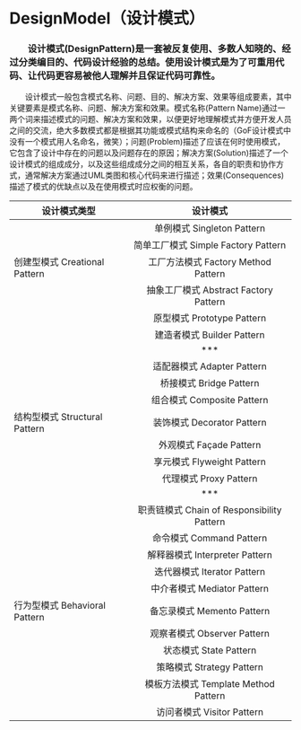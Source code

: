 # DesignModel（设计模式）

  ### &emsp;&emsp;设计模式(DesignPattern)是一套被反复使用、多数人知晓的、经过分类编目的、代码设计经验的总结。使用设计模式是为了可重用代码、让代码更容易被他人理解并且保证代码可靠性。

  &emsp;&emsp;设计模式一般包含模式名称、问题、目的、解决方案、效果等组成要素，其中关键要素是模式名称、问题、解决方案和效果。模式名称(Pattern Name)通过一两个词来描述模式的问题、解决方案和效果，以便更好地理解模式并方便开发人员之间的交流，绝大多数模式都是根据其功能或模式结构来命名的（GoF设计模式中没有一个模式用人名命名，微笑）；问题(Problem)描述了应该在何时使用模式，它包含了设计中存在的问题以及问题存在的原因；解决方案(Solution)描述了一个设计模式的组成成分，以及这些组成成分之间的相互关系，各自的职责和协作方式，通常解决方案通过UML类图和核心代码来进行描述；效果(Consequences)描述了模式的优缺点以及在使用模式时应权衡的问题。

| 设计模式类型      | 设计模式           |
| ------------- |:-------------:| 
|   | 单例模式 Singleton Pattern |
|   | 简单工厂模式 Simple Factory Pattern|
| 创建型模式 Creational Pattern  | 工厂方法模式 Factory Method Pattern |
|   | 抽象工厂模式  Abstract  Factory Pattern |
|   | 原型模式  Prototype Pattern |
|   |建造者模式  Builder Pattern|
|    | ***  |
|   |适配器模式  Adapter Pattern|
|   |桥接模式 Bridge  Pattern|
|   |组合模式 Composite  Pattern|
|结构型模式 Structural Pattern  | 装饰模式  Decorator  Pattern      |
|   |外观模式  Façade  Pattern|
|   |享元模式  Flyweight  Pattern|
|   |代理模式  Proxy  Pattern|
|    | ***  |
|   |职责链模式  Chain of Responsibility Pattern|
|   |命令模式  Command  Pattern|
|   |解释器模式 Interpreter  Pattern|
|   |迭代器模式 Iterator  Pattern|
|   |中介者模式 Mediator  Pattern|
|行为型模式 Behavioral Pattern| 备忘录模式 Memento  Pattern      |
|   |观察者模式  Observer  Pattern|
|   |状态模式     State  Pattern|
|   |策略模式 Strategy  Pattern|
|   |模板方法模式 Template  Method Pattern|
|   |访问者模式  Visitor  Pattern|
